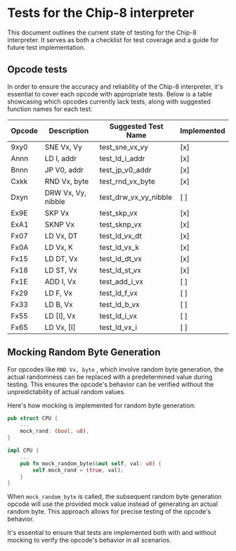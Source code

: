 # Tests for the Chip-8 interpreter

This document outlines the current state of testing for the Chip-8 interpreter. It serves as both a checklist for test coverage and a guide for future test implementation.

## Opcode tests

In order to ensure the accuracy and reliability of the Chip-8 interpreter, it's essential to cover each opcode with appropriate tests. Below is a table showcasing which opcodes currently lack tests, along with suggested function names for each test:

| Opcode | Description           | Suggested Test Name         | Implemented |
|--------|-----------------------|-----------------------------|-------------|
| 9xy0   | SNE Vx, Vy            | test_sne_vx_vy              | [x]         |
| Annn   | LD I, addr            | test_ld_i_addr              | [x]         |
| Bnnn   | JP V0, addr           | test_jp_v0_addr             | [x]         |
| Cxkk   | RND Vx, byte          | test_rnd_vx_byte            | [x]         |
| Dxyn   | DRW Vx, Vy, nibble    | test_drw_vx_vy_nibble       | [ ]         |
| Ex9E   | SKP Vx                | test_skp_vx                 | [x]         |
| ExA1   | SKNP Vx               | test_sknp_vx                | [x]         |
| Fx07   | LD Vx, DT             | test_ld_vx_dt               | [x]         |
| Fx0A   | LD Vx, K              | test_ld_vx_k                | [x]         |
| Fx15   | LD DT, Vx             | test_ld_dt_vx               | [x]         |
| Fx18   | LD ST, Vx             | test_ld_st_vx               | [x]         |
| Fx1E   | ADD I, Vx             | test_add_i_vx               | [ ]         |
| Fx29   | LD F, Vx              | test_ld_f_vx                | [ ]         |
| Fx33   | LD B, Vx              | test_ld_b_vx                | [ ]         |
| Fx55   | LD [I], Vx            | test_ld_i_vx                | [ ]         |
| Fx65   | LD Vx, [I]            | test_ld_vx_i                | [ ]         |

## Mocking Random Byte Generation

For opcodes like `RND Vx, byte` , which involve random byte generation, the actual randomness can be replaced with a predetermined value during testing. This ensures the opcode's behavior can be verified without the unpredictability of actual random values.

Here's how mocking is implemented for random byte generation:

```rust
pub struct CPU {
    ...
    mock_rand: (bool, u8),
}

impl CPU {
    ...
    pub fn mock_random_byte(&mut self, val: u8) {
        self.mock_rand = (true, val);
    }
}
```

When `mock_random_byte` is called, the subsequent random byte generation opcode will use the provided mock value instead of generating an actual random byte. This approach allows for precise testing of the opcode's behavior.

It's essential to ensure that tests are implemented both with and without mocking to verify the opcode's behavior in all scenarios.

